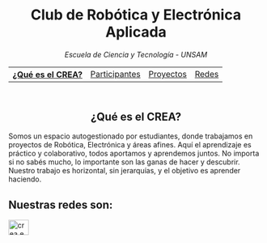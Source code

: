 <!DOCTYPE html>
<html lang="es">
<head>
    <meta charset="UTF-8">
    <meta name="viewport" content="width=device-width, initial-scale=1.0">
     
</head>
<body>
    <header>
        <h1 align="center"> Club de Robótica y Electrónica Aplicada  </h1>
        <p align="center"><em>Escuela de Ciencia y Tecnología - UNSAM</em></p>
        <nav> 
            <table> <!-- ESTO NO SE HACE PERO LA VERDAD QUE PARA IR ARMANDO NO QUEDA TAAAN MAL-->
                       <th>
                           <a href="#club"> ¿Qué es el CREA?</a></td> 
                           <td><a href="#"> Participantes</a></td>
                            <td><a href='#'> Proyectos </a></td>
                           <td><a href="#redes"> Redes</a></td>
                       </th>
           </table>
        </nav>
    </header>
    <section id="club">
        <h2 align="center"> ¿Qué es el CREA?</h2>
      <p>
        Somos un espacio autogestionado por estudiantes, donde trabajamos en proyectos de Robótica, Electrónica y áreas afines. Aquí el aprendizaje es práctico y colaborativo, todos aportamos y aprendemos juntos. No importa si no sabés mucho, lo importante son las ganas de hacer y descubrir. Nuestro trabajo es horizontal, sin jerarquías, y el objetivo es aprender haciendo.
      </p>
    </section>
     <section id="redes">
        <h2> Nuestras redes son:</h2>
        <a href="https://www.instagram.com/crea.ecyt.unsam/" target="blank"><img align="center" src="https://raw.githubusercontent.com/rahuldkjain/github-profile-readme-generator/master/src/images/icons/Social/instagram.svg" alt="crea.ecyt.unsam" height="30" width="40" /></a>
     </section>
</body>
</html>
